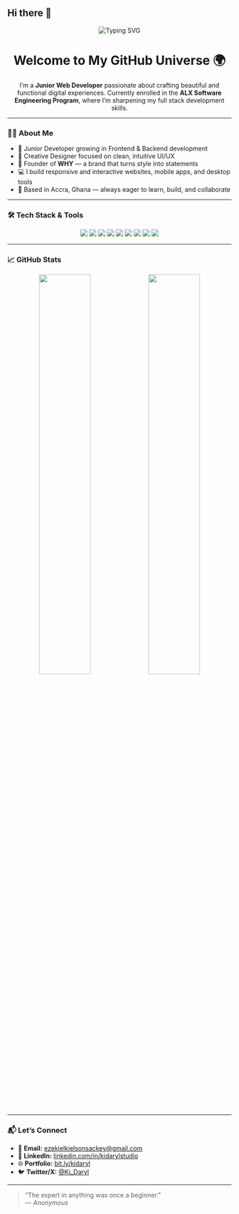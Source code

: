 ## Hi there 👋

<!-- BANNER SECTION -->
<p align="center">
  <img src="https://readme-typing-svg.demolab.com?font=Fira+Code&duration=3000&pause=1000&color=3FBF5F&center=true&vCenter=true&width=600&lines=Hi+%F0%9F%91%8B+I'm+Kielson+(aka+Ki+Daryl);Junior+Full+Stack+Developer;Graphic+Designer+%7C+Founder+of+WHY+Brand;Learning+%26+Building+Every+Day" alt="Typing SVG" />
</p>

<h1 align="center">Welcome to My GitHub Universe 🌍</h1>
<p align="center">
  I’m a <strong>Junior Web Developer</strong> passionate about crafting beautiful and functional digital experiences.  
  Currently enrolled in the <strong>ALX Software Engineering Program</strong>, where I’m sharpening my full stack development skills.
</p>

---

### 👨‍💻 About Me

- 🌱 Junior Developer growing in Frontend & Backend development  
- 🎨 Creative Designer focused on clean, intuitive UI/UX  
- 👕 Founder of <strong>WHY</strong> — a brand that turns style into statements  
- 💻 I build responsive and interactive websites, mobile apps, and desktop tools  
- 📍 Based in Accra, Ghana — always eager to learn, build, and collaborate  

---

### 🛠️ Tech Stack & Tools

<p align="center">
  <img src="https://img.shields.io/badge/HTML5-E34F26?style=for-the-badge&logo=html5&logoColor=white"/>
  <img src="https://img.shields.io/badge/CSS3-1572B6?style=for-the-badge&logo=css3&logoColor=white"/>
  <img src="https://img.shields.io/badge/JavaScript-F7DF1E?style=for-the-badge&logo=javascript&logoColor=black"/>
  <img src="https://img.shields.io/badge/Node.js-339933?style=for-the-badge&logo=node.js&logoColor=white"/>
  <img src="https://img.shields.io/badge/React-61DAFB?style=for-the-badge&logo=react&logoColor=black"/>
  <img src="https://img.shields.io/badge/Express-000000?style=for-the-badge&logo=express&logoColor=white"/>
  <img src="https://img.shields.io/badge/MongoDB-4EA94B?style=for-the-badge&logo=mongodb&logoColor=white"/>
  <img src="https://img.shields.io/badge/Figma-F24E1E?style=for-the-badge&logo=figma&logoColor=white"/>
  <img src="https://img.shields.io/badge/Photoshop-31A8FF?style=for-the-badge&logo=adobephotoshop&logoColor=white""https://www.instagram.com/kidaryl.studio?igsh=MWMxd2pqY3U5MG8weQ=="/>
</p>

---

### 📈 GitHub Stats

<p align="center">
  <img src="https://github-readme-stats.vercel.app/api?username=ki-daryl&show_icons=true&theme=tokyonight&hide_border=true" width="48%"/>
  <img src="https://github-readme-streak-stats.herokuapp.com/?user=ki-daryl&theme=tokyonight&hide_border=true" width="48%"/>
</p>

---

### 📬 Let’s Connect

- 📧 **Email:** ezekielkielsonsackey@gmail.com  
- 💼 **LinkedIn:** [linkedin.com/in/kidarylstudio](https://www.linkedin.com/in/kidarylstudio)  
- 🌐 **Portfolio:** [bit.ly/kidaryl](http://bit.ly/kidaryl)  
- 🐦 **Twitter/X:** [@Ki_Daryl](https://x.com/Ki_Daryl)  

---

> “The expert in anything was once a beginner.”  
> — *Anonymous*

